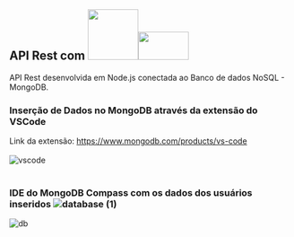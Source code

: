 ## API Rest com <img src="https://cdn.jsdelivr.net/gh/devicons/devicon/icons/mongodb/mongodb-original-wordmark.svg" width="90px" height="90px" /><img src="https://cdn.jsdelivr.net/gh/devicons/devicon/icons/nodejs/nodejs-plain.svg" width="90px" height="50px" />
          
API Rest desenvolvida em Node.js conectada ao Banco de dados NoSQL - MongoDB.

### Inserção de Dados no MongoDB através da extensão do VSCode
Link da extensão: https://www.mongodb.com/products/vs-code
<br></br>
![vscode](https://user-images.githubusercontent.com/96146165/168100951-e4461919-2607-4ef1-a3ec-165ac91f0744.png)
<br></br>
### IDE do MongoDB Compass com os dados dos usuários inseridos  ![database (1)](https://user-images.githubusercontent.com/96146165/167915387-a1832398-48a4-4261-8ca9-febea674d17c.png)
![db](https://user-images.githubusercontent.com/96146165/168101012-e4cc1e19-5fb5-48e6-95b3-9d88c852a4ce.png)

